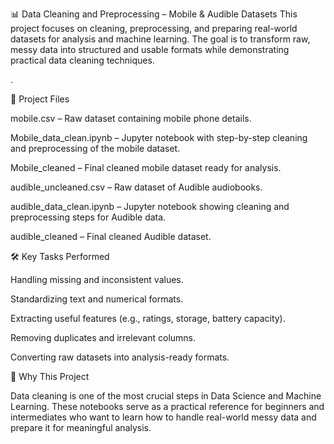 📊 Data Cleaning and Preprocessing – Mobile & Audible Datasets
This project focuses on cleaning, preprocessing, and preparing real-world datasets for analysis and machine learning. The goal is to transform raw, messy data into structured and usable formats while demonstrating practical data cleaning techniques.

.

📁 Project Files

mobile.csv – Raw dataset containing mobile phone details.

Mobile_data_clean.ipynb – Jupyter notebook with step-by-step cleaning and preprocessing of the mobile dataset.

Mobile_cleaned – Final cleaned mobile dataset ready for analysis.

audible_uncleaned.csv – Raw dataset of Audible audiobooks.

audible_data_clean.ipynb – Jupyter notebook showing cleaning and preprocessing steps for Audible data.

audible_cleaned – Final cleaned Audible dataset.

🛠️ Key Tasks Performed

Handling missing and inconsistent values.

Standardizing text and numerical formats.

Extracting useful features (e.g., ratings, storage, battery capacity).

Removing duplicates and irrelevant columns.

Converting raw datasets into analysis-ready formats.

🚀 Why This Project

Data cleaning is one of the most crucial steps in Data Science and Machine Learning. These notebooks serve as a practical reference for beginners and intermediates who want to learn how to handle real-world messy data and prepare it for meaningful analysis.
